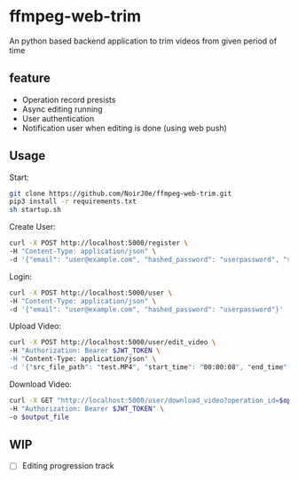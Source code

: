 # ffmpeg-web-trim 

An python based backend application to trim videos from given period of time 

## feature 

- Operation record presists
- Async editing running 
- User authentication 
- Notification user when editing is done (using web push)

## Usage 

Start: 
```sh
git clone https://github.com/NoirJ0e/ffmpeg-web-trim.git
pip3 install -r requirements.txt
sh startup.sh
```

Create User:
```sh
curl -X POST http://localhost:5000/register \
-H "Content-Type: application/json" \
-d '{"email": "user@example.com", "hashed_password": "userpassword", "subscription_info": "None"}'
```

Login:
```sh
curl -X POST http://localhost:5000/user \
-H "Content-Type: application/json" \
-d '{"email": "user@example.com", "hashed_password": "userpassword"}'
```

Upload Video:
```sh
curl -X POST http://localhost:5000/user/edit_video \
-H "Authorization: Bearer $JWT_TOKEN \
-H "Content-Type: application/json" \
-d '{"src_file_path": "test.MP4", "start_time": "00:00:08", "end_time": "00:00:13"}'
```

Download Video:
```sh
curl -X GET "http://localhost:5000/user/download_video?operation_id=$operation_id" \
-H "Authorization: Bearer $JWT_TOKEN" \
-o $output_file
```

## WIP

- [ ] Editing progression track